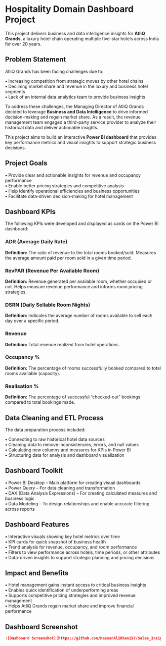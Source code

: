 # Hospitality Domain Dashboard Project

This project delivers business and data intelligence insights for **AtliQ Grands**, a luxury hotel chain operating multiple five-star hotels across India for over 20 years.

## Problem Statement

AtliQ Grands has been facing challenges due to:

**•** Increasing competition from strategic moves by other hotel chains  
**•** Declining market share and revenue in the luxury and business hotel segments  
**•** Lack of an internal data analytics team to provide business insights  

To address these challenges, the Managing Director of AtliQ Grands decided to leverage **Business and Data Intelligence** to drive informed decision-making and regain market share. As a result, the revenue management team engaged a third-party service provider to analyze their historical data and deliver actionable insights.

This project aims to build an interactive **Power BI dashboard** that provides key performance metrics and visual insights to support strategic business decisions.

## Project Goals

**•** Provide clear and actionable insights for revenue and occupancy performance  
**•** Enable better pricing strategies and competitive analysis  
**•** Help identify operational efficiencies and business opportunities  
**•** Facilitate data-driven decision-making for hotel management  

## Dashboard KPIs

The following KPIs were developed and displayed as cards on the Power BI dashboard:

### ADR (Average Daily Rate)

**Definition:** The ratio of revenue to the total rooms booked/sold. Measures the average amount paid per room sold in a given time period.

### RevPAR (Revenue Per Available Room)

**Definition:** Revenue generated per available room, whether occupied or not. Helps measure revenue performance and informs room pricing strategies.

### DSRN (Daily Sellable Room Nights)

**Definition:** Indicates the average number of rooms available to sell each day over a specific period.

### Revenue

**Definition:** Total revenue realized from hotel operations.

### Occupancy %

**Definition:** The percentage of rooms successfully booked compared to total rooms available (capacity).

### Realisation %

**Definition:** The percentage of successful “checked-out” bookings compared to total bookings made.

## Data Cleaning and ETL Process

The data preparation process included:

**•** Connecting to raw historical hotel data sources  
**•** Cleaning data to remove inconsistencies, errors, and null values  
**•** Calculating new columns and measures for KPIs in Power BI  
**•** Structuring data for analysis and dashboard visualization  

## Dashboard Toolkit

**•** Power BI Desktop – Main platform for creating visual dashboards  
**•** Power Query – For data cleaning and transformation  
**•** DAX (Data Analysis Expressions) – For creating calculated measures and business logic  
**•** Data Modeling – To design relationships and enable accurate filtering across reports  

## Dashboard Features

**•** Interactive visuals showing key hotel metrics over time  
**•** KPI cards for quick snapshot of business health  
**•** Trend analysis for revenue, occupancy, and room performance  
**•** Filters to view performance across hotels, time periods, or other attributes  
**•** Data-driven insights to support strategic planning and pricing decisions  

## Impact and Benefits

**•** Hotel management gains instant access to critical business insights  
**•** Enables quick identification of underperforming areas  
**•** Supports competitive pricing strategies and improved revenue management  
**•** Helps AtliQ Grands regain market share and improve financial performance  

## Dashboard Screenshot

```markdown
![Dashboard Screenshot](https://github.com/HassanAliKhan157/Sales_Insights_Project_PowerBI-MySQL/blob/main/AtliQ%20Dashboard.png)
```
